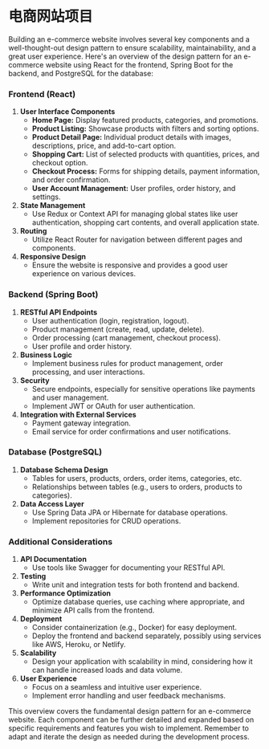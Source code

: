 # 电商网站项目

Building an e-commerce website involves several key components and a well-thought-out design pattern to ensure scalability, maintainability, and a great user experience. Here's an overview of the design pattern for an e-commerce website using React for the frontend, Spring Boot for the backend, and PostgreSQL for the database:

### Frontend (React)

1. **User Interface Components**
   - **Home Page:** Display featured products, categories, and promotions.
   - **Product Listing:** Showcase products with filters and sorting options.
   - **Product Detail Page:** Individual product details with images, descriptions, price, and add-to-cart option.
   - **Shopping Cart:** List of selected products with quantities, prices, and checkout option.
   - **Checkout Process:** Forms for shipping details, payment information, and order confirmation.
   - **User Account Management:** User profiles, order history, and settings.
2. **State Management**
   - Use Redux or Context API for managing global states like user authentication, shopping cart contents, and overall application state.
3. **Routing**
   - Utilize React Router for navigation between different pages and components.
4. **Responsive Design**
   - Ensure the website is responsive and provides a good user experience on various devices.

### Backend (Spring Boot)

1. **RESTful API Endpoints**
   - User authentication (login, registration, logout).
   - Product management (create, read, update, delete).
   - Order processing (cart management, checkout process).
   - User profile and order history.
2. **Business Logic**
   - Implement business rules for product management, order processing, and user interactions.
3. **Security**
   - Secure endpoints, especially for sensitive operations like payments and user management.
   - Implement JWT or OAuth for user authentication.
4. **Integration with External Services**
   - Payment gateway integration.
   - Email service for order confirmations and user notifications.

### Database (PostgreSQL)

1. **Database Schema Design**
   - Tables for users, products, orders, order items, categories, etc.
   - Relationships between tables (e.g., users to orders, products to categories).
2. **Data Access Layer**
   - Use Spring Data JPA or Hibernate for database operations.
   - Implement repositories for CRUD operations.

### Additional Considerations

1. **API Documentation**
   - Use tools like Swagger for documenting your RESTful API.
2. **Testing**
   - Write unit and integration tests for both frontend and backend.
3. **Performance Optimization**
   - Optimize database queries, use caching where appropriate, and minimize API calls from the frontend.
4. **Deployment**
   - Consider containerization (e.g., Docker) for easy deployment.
   - Deploy the frontend and backend separately, possibly using services like AWS, Heroku, or Netlify.
5. **Scalability**
   - Design your application with scalability in mind, considering how it can handle increased loads and data volume.
6. **User Experience**
   - Focus on a seamless and intuitive user experience.
   - Implement error handling and user feedback mechanisms.

This overview covers the fundamental design pattern for an e-commerce website. Each component can be further detailed and expanded based on specific requirements and features you wish to implement. Remember to adapt and iterate the design as needed during the development process.